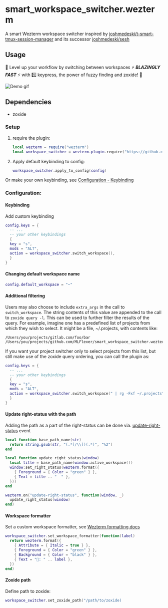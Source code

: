# smart_workspace_switcher.wezterm

A smart Wezterm workspace switcher inspired by [joshmedeski/t-smart-tmux-session-manager](https://github.com/joshmedeski/t-smart-tmux-session-manager) and its successor [joshmedeski/sesh](https://github.com/joshmedeski/sesh)

## Usage

💨 Level up your workflow by switching between workspaces ⚡ ***BLAZINGLY FAST*** ⚡ with 1️⃣ keypress, the power of fuzzy finding and zoxide! 💨

![Demo gif](https://github.com/MLFlexer/smart_workspace_switcher.wezterm/assets/75012728/a4f82fcf-5304-4891-a1e2-346767678dc6)

## Dependencies

* zoxide

### Setup

1. require the plugin:

    ```lua
    local wezterm = require("wezterm")
    local workspace_switcher = wezterm.plugin.require("https://github.com/MLFlexer/smart_workspace_switcher.wezterm")
    ```

2. Apply default keybinding to config:

    ```lua
    workspace_switcher.apply_to_config(config)
    ```

Or make your own keybinding, see [Configuration - Keybinding](#Keybinding)


### Configuration:
#### Keybinding
Add custom keybinding

  ```lua
  config.keys = {
    -- ...
    -- your other keybindings
    {
    key = "s",
    mods = "ALT",
    action = workspace_switcher.switch_workspace(),
    }
  }
  ```

#### Changing default workspace name
```lua
config.default_workspace = "~"
```

#### Additional filtering

Users may also choose to include `extra_args` in the call to `switch_workspace`. The string contents of this value are appended to the call to `zoxide query -l`. This can be used to further filter the results of the query. For example, imagine one has a predefined list of projects from which they wish to select. It might be a file, ~/.projects, with contents like:

```
/Users/you/projects/gitlab.com/foo/bar
/Users/you/projects/github.com/MLFlexer/smart_workspace_switcher.wezterm
```

If you want your project switcher only to select projects from this list, but still make use of the zoxide query ordering, you can call the plugin as:

  ```lua
  config.keys = {
    -- ...
    -- your other keybindings
    {
    key = "s",
    mods = "ALT",
    action = workspace_switcher.switch_workspace(" | rg -Fxf ~/.projects"),
    }
  }
  ```

#### Update right-status with the path
Adding the path as a part of the right-status can be done via. [update-right-status](https://wezfurlong.org/wezterm/config/lua/window-events/update-right-status.html) event

  ```lua
  local function base_path_name(str)
    return string.gsub(str, "(.*[/\\])(.*)", "%2")
  end

  local function update_right_status(window)
    local title = base_path_name(window:active_workspace())
    window:set_right_status(wezterm.format({
      { Foreground = { Color = "green" } },
      { Text = title .. "  " },
    }))
  end

  wezterm.on("update-right-status", function(window, _)
    update_right_status(window)
  end)
  ```
#### Workspace formatter
Set a custom workspace formatter, see [Wezterm formatting docs](https://wezfurlong.org/wezterm/config/lua/wezterm/format.html)

  ```lua
  workspace_switcher.set_workspace_formatter(function(label)
    return wezterm.format({
      { Attribute = { Italic = true } },
      { Foreground = { Color = "green" } },
      { Background = { Color = "black" } },
      { Text = "󱂬: " .. label },
    })
  end)
  ```
#### Zoxide path
Define path to zoxide:

  ```lua
  workspace_switcher.set_zoxide_path("/path/to/zoxide)
  ```
